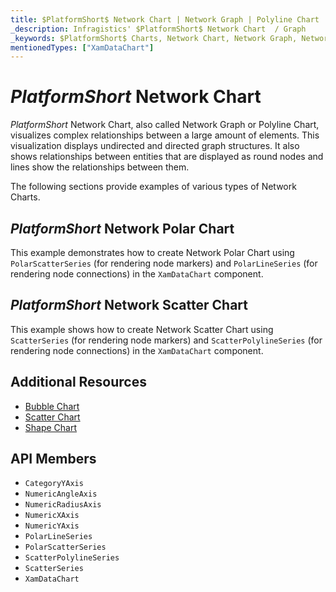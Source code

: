 ```yaml
---
title: $PlatformShort$ Network Chart | Network Graph | Polyline Chart | Data Visualization | Infragistics
_description: Infragistics' $PlatformShort$ Network Chart  / Graph
_keywords: $PlatformShort$ Charts, Network Chart, Network Graph, Network Polar Chart, Network Scatter Chart, Polyline Chart, Infragistics
mentionedTypes: ["XamDataChart"]
---
```

# $PlatformShort$ Network Chart

$PlatformShort$ Network Chart, also called Network Graph or Polyline Chart, visualizes complex relationships between a large amount of elements. This visualization displays undirected and directed graph structures. It also shows relationships between entities that are displayed as round nodes and lines show the relationships between them.

The following sections provide examples of various types of Network Charts.

## $PlatformShort$ Network Polar Chart

This example demonstrates how to create Network Polar Chart using `PolarScatterSeries` (for rendering node markers) and `PolarLineSeries` (for rendering node connections) in the `XamDataChart` component.

<code-view style="height: 600px"
           data-demos-base-url="{environment:dvDemosBaseUrl}"
           iframe-src="{environment:dvDemosBaseUrl}/charts/data-chart-network-polar-chart"
           alt="$PlatformShort$ Network Polar Chart" >
</code-view>

<div class="divider--half"></div>

## $PlatformShort$ Network Scatter Chart

This example shows how to create Network Scatter Chart using `ScatterSeries` (for rendering node markers) and `ScatterPolylineSeries` (for rendering node connections) in the `XamDataChart` component.

<code-view style="height: 600px"
           data-demos-base-url="{environment:dvDemosBaseUrl}"
           iframe-src="{environment:dvDemosBaseUrl}/charts/data-chart-network-scatter-chart"
           alt="$PlatformShort$ Network Scatter Chart" >
</code-view>

<div class="divider--half"></div>

## Additional Resources
- [Bubble Chart](bubble-chart.md)
- [Scatter Chart](scatter-chart.md)
- [Shape Chart](shape-chart.md)

## API Members
- `CategoryYAxis`
- `NumericAngleAxis`
- `NumericRadiusAxis`
- `NumericXAxis`
- `NumericYAxis`
- `PolarLineSeries`
- `PolarScatterSeries`
- `ScatterPolylineSeries`
- `ScatterSeries`
- `XamDataChart`
